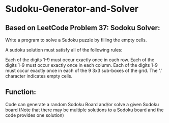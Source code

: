 # Sudoku-Generator-and-Solver

## Based on LeetCode Problem 37: Sodoku Solver:

Write a program to solve a Sudoku puzzle by filling the empty cells.

A sudoku solution must satisfy all of the following rules:

Each of the digits 1-9 must occur exactly once in each row.
Each of the digits 1-9 must occur exactly once in each column.
Each of the digits 1-9 must occur exactly once in each of the 9 3x3 sub-boxes of the grid.
The '.' character indicates empty cells.

## Function:
Code can generate a random Sodoku Board and/or solve a given Sodoku board
(Note that there may be multiple solutions to a Sodoku board and the code provides one solution)
